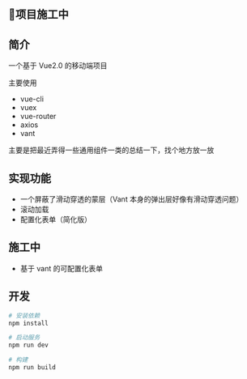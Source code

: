 ## 🚧项目施工中

## 简介
一个基于 Vue2.0 的移动端项目

主要使用
- vue-cli
- vuex
- vue-router
- axios
- vant

主要是把最近弄得一些通用组件一类的总结一下，找个地方放一放


## 实现功能
- 一个屏蔽了滑动穿透的蒙层（Vant 本身的弹出层好像有滑动穿透问题）
- 滚动加载
- 配置化表单（简化版）

## 施工中
- 基于 vant 的可配置化表单


## 开发
```bash
# 安装依赖
npm install

# 启动服务
npm run dev

# 构建
npm run build
```
